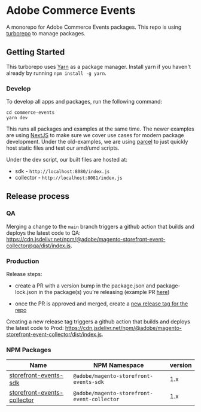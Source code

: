 # Adobe Commerce Events

A monorepo for Adobe Commerce Events packages. This repo is using [turborepo](https://turborepo.org/) to manage packages.

## Getting Started

This turborepo uses [Yarn](https://classic.yarnpkg.com/lang/en/) as a package manager. Install yarn if you haven't already by running `npm install -g yarn`.

### Develop

To develop all apps and packages, run the following command:

```
cd commerce-events
yarn dev
```

This runs all packages and examples at the same time. The newer examples are using [NextJS](https://nextjs.org/) to make sure we cover use cases for modern package development. Under the old-examples, we are using [parcel](https://parceljs.org/) to just quickly host static files and test our amd/umd scripts.

Under the dev script, our built files are hosted at:

-   sdk - `http://localhost:8080/index.js`
-   collector - `http://localhost:8081/index.js`

## Release process

### QA

Merging a change to the `main` branch triggers a github action that builds and deploys the latest code to QA: https://cdn.jsdelivr.net/npm/@adobe/magento-storefront-event-collector@qa/dist/index.js.

### Production

Release steps:

-   create a PR with a version bump in the package.json and package-lock.json in the package(s) you're releasing (example PR [here](https://github.com/adobe/commerce-events/pull/56/files))

-   once the PR is approved and merged, create a [new release tag for the repo](https://github.com/adobe/commerce-events/tags)

Creating a new release tag triggers a github action that builds and deploys the latest code to Prod: https://cdn.jsdelivr.net/npm/@adobe/magento-storefront-event-collector/dist/index.js.

### NPM Packages

| Name                                                                  | NPM Namespace                               | version |
| --------------------------------------------------------------------- | ------------------------------------------- | ------- |
| [storefront-events-sdk](./packages/storefront-events-sdk)             | `@adobe/magento-storefront-events-sdk`      | 1.x     |
| [storefront-events-collector](./packages/storefront-events-collector) | `@adobe/magento-storefront-event-collector` | 1.x     |
